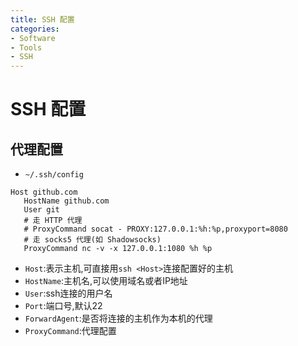 ```yaml
---
title: SSH 配置
categories:
- Software
- Tools
- SSH
---
```

# SSH 配置

## 代理配置

- `~/.ssh/config`

```
Host github.com
   HostName github.com
   User git
   # 走 HTTP 代理
   # ProxyCommand socat - PROXY:127.0.0.1:%h:%p,proxyport=8080
   # 走 socks5 代理(如 Shadowsocks)
   ProxyCommand nc -v -x 127.0.0.1:1080 %h %p
```

- `Host`:表示主机,可直接用`ssh <Host>`连接配置好的主机
- `HostName`:主机名,可以使用域名或者IP地址
- `User`:ssh连接的用户名
- `Port`:端口号,默认22
- `ForwardAgent`:是否将连接的主机作为本机的代理
- `ProxyCommand`:代理配置